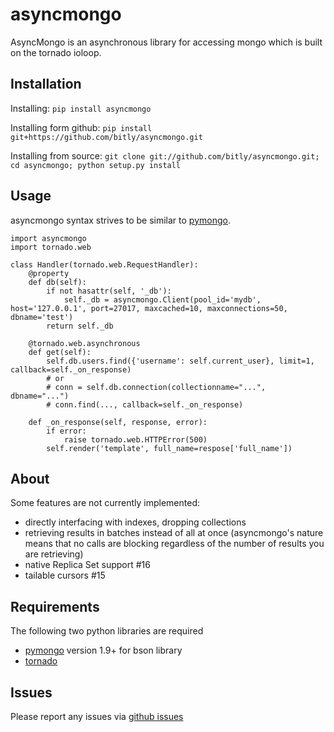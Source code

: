 asyncmongo
==========

AsyncMongo is an asynchronous library for accessing mongo 
which is built on the tornado ioloop.

Installation
------------

Installing: `pip install asyncmongo`

Installing form github: `pip install  git+https://github.com/bitly/asyncmongo.git`

Installing from source: `git clone git://github.com/bitly/asyncmongo.git; cd asyncmongo; python setup.py install`

Usage
-----

asyncmongo syntax strives to be similar to [pymongo](http://api.mongodb.org/python/current/api/pymongo/collection.html).

    import asyncmongo
    import tornado.web
    
    class Handler(tornado.web.RequestHandler):
        @property
        def db(self):
            if not hasattr(self, '_db'):
                self._db = asyncmongo.Client(pool_id='mydb', host='127.0.0.1', port=27017, maxcached=10, maxconnections=50, dbname='test')
            return self._db
    
        @tornado.web.asynchronous
        def get(self):
            self.db.users.find({'username': self.current_user}, limit=1, callback=self._on_response)
            # or
            # conn = self.db.connection(collectionname="...", dbname="...")
            # conn.find(..., callback=self._on_response)
    
        def _on_response(self, response, error):
            if error:
                raise tornado.web.HTTPError(500)
            self.render('template', full_name=respose['full_name'])

About
-----

Some features are not currently implemented: 

* directly interfacing with indexes, dropping collections
* retrieving results in batches instead of all at once 
(asyncmongo's nature means that no calls are blocking regardless of the number of results you are retrieving)
* native Replica Set support #16
* tailable cursors #15


Requirements
------------
The following two python libraries are required

* [pymongo](http://github.com/mongodb/mongo-python-driver) version 1.9+ for bson library
* [tornado](http://github.com/facebook/tornado)

Issues
------

Please report any issues via [github issues](https://github.com/bitly/asyncmongo/issues)
